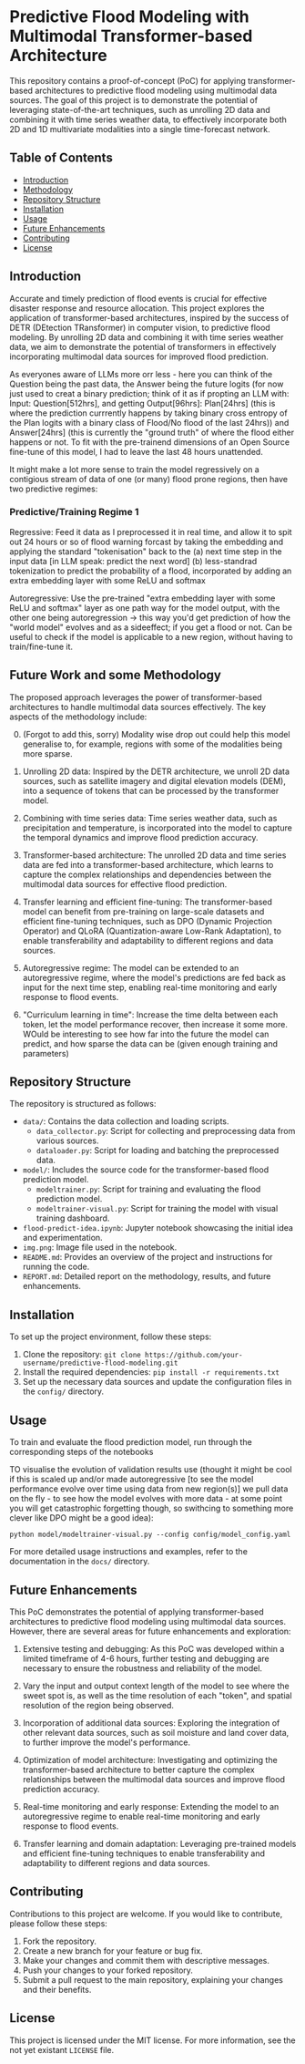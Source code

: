 # Predictive Flood Modeling with Multimodal Transformer-based Architecture

This repository contains a proof-of-concept (PoC) for applying transformer-based architectures to predictive flood modeling using multimodal data sources. The goal of this project is to demonstrate the potential of leveraging state-of-the-art techniques, such as unrolling 2D data and combining it with time series weather data, to effectively incorporate both 2D and 1D multivariate modalities into a single time-forecast network.

## Table of Contents
- [Introduction](#introduction)
- [Methodology](#methodology)
- [Repository Structure](#repository-structure)
- [Installation](#installation)
- [Usage](#usage)
- [Future Enhancements](#future-enhancements)
- [Contributing](#contributing)
- [License](#license)

## Introduction
Accurate and timely prediction of flood events is crucial for effective disaster response and resource allocation. This project explores the application of transformer-based architectures, inspired by the success of DETR (DEtection TRansformer) in computer vision, to predictive flood modeling. By unrolling 2D data and combining it with time series weather data, we aim to demonstrate the potential of transformers in effectively incorporating multimodal data sources for improved flood prediction.

As everyones aware of LLMs more orr less - here you can think of the Question being the past data, the Answer being the future logits (for now just used to creat a binary prediction; think of it as if propting an LLM with: Input: Question[512hrs], and getting Output[96hrs]: Plan[24hrs] (this is where the prediction currrently happens by taking binary cross entropy of the Plan logits with a binary class of Flood/No flood of the last 24hrs)) and Answer[24hrs] (this is currently the "ground truth" of where the flood either happens or not. To fit with the pre-trainend dimensions of an Open Source fine-tune of this model, I had to leave the last 48 hours unattended.

It might make a lot more sense to train the model regressively on a contigious stream of data of one (or many) flood prone regions, then have two predictive regimes:

### Predictive/Training Regime 1

Regressive: Feed it data as I preprocessed it in real time, and allow it to spit out 24 hours or so of flood warning forcast by taking the embedding and applying the standard "tokenisation" back to the (a) next time step in the input data [in LLM speak: predict the next word] (b) less-standrad tokenization to predict the probability of a flood, incorporated by adding an extra embedding layer with some ReLU and softmax 

Autoregressive: Use the pre-trained "extra embedding layer with some ReLU and softmax" layer as one path way for the model output, with the other one being autoregression -> this way you'd get prediction of how the "world model" evolves and as a sideeffect; if you get a flood or not. Can be useful to check if the model is applicable to a new region, without having to train/fine-tune it.


## Future Work and some Methodology
The proposed approach leverages the power of transformer-based architectures to handle multimodal data sources effectively. The key aspects of the methodology include:

0. (Forgot to add this, sorry) Modality wise drop out could help this model generalise to, for example, regions with some of the modalities being more sparse.

1. Unrolling 2D data: Inspired by the DETR architecture, we unroll 2D data sources, such as satellite imagery and digital elevation models (DEM), into a sequence of tokens that can be processed by the transformer model.

2. Combining with time series data: Time series weather data, such as precipitation and temperature, is incorporated into the model to capture the temporal dynamics and improve flood prediction accuracy.

3. Transformer-based architecture: The unrolled 2D data and time series data are fed into a transformer-based architecture, which learns to capture the complex relationships and dependencies between the multimodal data sources for effective flood prediction.

4. Transfer learning and efficient fine-tuning: The transformer-based model can benefit from pre-training on large-scale datasets and efficient fine-tuning techniques, such as DPO (Dynamic Projection Operator) and QLoRA (Quantization-aware Low-Rank Adaptation), to enable transferability and adaptability to different regions and data sources.

5. Autoregressive regime: The model can be extended to an autoregressive regime, where the model's predictions are fed back as input for the next time step, enabling real-time monitoring and early response to flood events.

6. "Curriculum learning in time": Increase the time delta between each token, let the model performance recover, then increase it some more. WOuld be interesting to see how far into the future the model can predict, and how sparse the data can be (given enough training and parameters)

## Repository Structure
The repository is structured as follows:
- `data/`: Contains the data collection and loading scripts.
  - `data_collector.py`: Script for collecting and preprocessing data from various sources.
  - `dataloader.py`: Script for loading and batching the preprocessed data.
- `model/`: Includes the source code for the transformer-based flood prediction model.
  - `modeltrainer.py`: Script for training and evaluating the flood prediction model.
  - `modeltrainer-visual.py`: Script for training the model with visual training dashboard.
- `flood-predict-idea.ipynb`: Jupyter notebook showcasing the initial idea and experimentation.
- `img.png`: Image file used in the notebook.
- `README.md`: Provides an overview of the project and instructions for running the code.
- `REPORT.md`: Detailed report on the methodology, results, and future enhancements.

## Installation
To set up the project environment, follow these steps:
1. Clone the repository: `git clone https://github.com/your-username/predictive-flood-modeling.git`
2. Install the required dependencies: `pip install -r requirements.txt`
3. Set up the necessary data sources and update the configuration files in the `config/` directory.

## Usage
To train and evaluate the flood prediction model, run through the corresponding steps of the notebooks

TO visualise the evolution of validation results use (thought it might be cool if this is scaled up and/or made autoregressive [to see the model performance evolve over time using  data from new region(s)] we pull data on the fly - to see how the model evolves with more data - at some point you will get catastrophic forgetting though, so swithcing to something more clever like DPO might be a good idea):
```
python model/modeltrainer-visual.py --config config/model_config.yaml
```

For more detailed usage instructions and examples, refer to the documentation in the `docs/` directory.

## Future Enhancements
This PoC demonstrates the potential of applying transformer-based architectures to predictive flood modeling using multimodal data sources. However, there are several areas for future enhancements and exploration:

1. Extensive testing and debugging: As this PoC was developed within a limited timeframe of 4-6 hours, further testing and debugging are necessary to ensure the robustness and reliability of the model.

2. Vary the input and output context length of the model to see where the sweet spot is, as well as the time resolution of each "token", and spatial resolution of the region being observed.

2. Incorporation of additional data sources: Exploring the integration of other relevant data sources, such as soil moisture and land cover data, to further improve the model's performance.

3. Optimization of model architecture: Investigating and optimizing the transformer-based architecture to better capture the complex relationships between the multimodal data sources and improve flood prediction accuracy.

4. Real-time monitoring and early response: Extending the model to an autoregressive regime to enable real-time monitoring and early response to flood events.

5. Transfer learning and domain adaptation: Leveraging pre-trained models and efficient fine-tuning techniques to enable transferability and adaptability to different regions and data sources.

## Contributing
Contributions to this project are welcome. If you would like to contribute, please follow these steps:
1. Fork the repository.
2. Create a new branch for your feature or bug fix.
3. Make your changes and commit them with descriptive messages.
4. Push your changes to your forked repository.
5. Submit a pull request to the main repository, explaining your changes and their benefits.

## License
This project is licensed under the MIT license. For more information, see the not yet existant `LICENSE` file.
